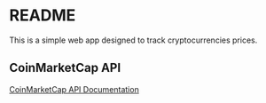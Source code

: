 # README

This is a simple web app designed to track cryptocurrencies prices.


## CoinMarketCap API
[CoinMarketCap API Documentation](https://coinmarketcap.com/api/)
